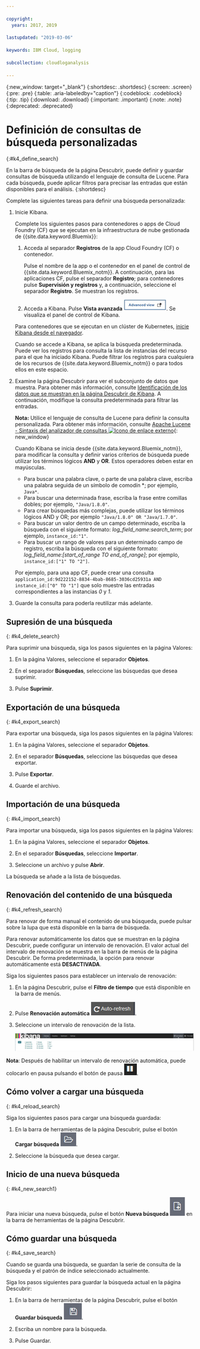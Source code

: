 ```yaml
---

copyright:
  years: 2017, 2019

lastupdated: "2019-03-06"

keywords: IBM Cloud, logging

subcollection: cloudloganalysis

---
```


{:new_window: target="_blank"}
{:shortdesc: .shortdesc}
{:screen: .screen}
{:pre: .pre}
{:table: .aria-labeledby="caption"}
{:codeblock: .codeblock}
{:tip: .tip}
{:download: .download}
{:important: .important}
{:note: .note}
{:deprecated: .deprecated}

# Definición de consultas de búsqueda personalizadas
{:#k4_define_search}

En la barra de búsqueda de la página Descubrir, puede definir y guardar consultas de búsqueda utilizando el lenguaje de consulta de Lucene. Para cada búsqueda, puede aplicar filtros para precisar las entradas que están disponibles para el análisis.
{:shortdesc}

Complete las siguientes tareas para definir una búsqueda personalizada:

1. Inicie Kibana.

    Complete los siguientes pasos para contenedores o apps de Cloud Foundry (CF) que se ejecutan en la infraestructura de nube gestionada de {{site.data.keyword.Bluemix}}:
    
    1. Acceda al separador **Registros** de la app Cloud Foundry (CF) o contenedor. 

        Pulse el nombre de la app o el contenedor en el panel de control de {{site.data.keyword.Bluemix_notm}}. A continuación, para las aplicaciones CF, pulse el separador **Registro**; para contenedores pulse **Supervisión y registros** y, a continuación, seleccione el separador **Registro**. Se muestran los registros.

    2. Acceda a Kibana. Pulse **Vista avanzada** ![Enlace Vista avanzada](images/logging_advanced_view.jpg "Enlace Vista avanzada"). Se visualiza el panel de control de Kibana.
    
    Para contenedores que se ejecutan en un clúster de Kubernetes, [inicie Kibana desde el navegador](/docs/services/CloudLogAnalysis/kibana4?topic=cloudloganalysis-k4_launch#launch_Kibana_from_browser1). 
    
    Cuando se accede a Kibana, se aplica la búsqueda predeterminada. Puede ver los registros para consulta la lista de instancias del recurso para el que ha iniciado Kibana. Puede filtrar los registros para cualquiera de los recursos de {{site.data.keyword.Bluemix_notm}} o para todos ellos en este espacio.

2. Examine la página Descubrir para ver el subconjunto de datos que muestra. Para obtener más información, consulte [Identificación de los datos que se muestran en la página Descubrir de Kibana](/docs/services/CloudLogAnalysis/kibana4?topic=cloudloganalysis-kibana_analize_logs_interactively#k4_identify_data). A continuación, modifique la consulta predeterminada para filtrar las entradas.

    **Nota:** Utilice el lenguaje de consulta de Lucene para definir la consulta personalizada. Para obtener más información, consulte [Apache Lucene - Sintaxis del analizador de consultas ![Icono de enlace externo](../../../icons/launch-glyph.svg "Icono de enlace externo")](https://lucene.apache.org/core/2_9_4/queryparsersyntax.html){: new_window}
    
    Cuando Kibana se inicia desde {{site.data.keyword.Bluemix_notm}}, para modificar la consulta y definir varios criterios de búsqueda puede utilizar los términos lógicos **AND** y **OR**. Estos operadores deben estar en mayúsculas.    
    
    * Para buscar una palabra clave, o parte de una palabra clave, escriba una palabra seguida de un símbolo de comodín \*; por ejemplo, `Java*`. 
    * Para buscar una determinada frase, escriba la frase entre comillas dobles; por ejemplo, `"Java/1.8.0"`.
    * Para crear búsquedas más complejas, puede utilizar los términos lógicos AND y OR; por ejemplo `"Java/1.8.0" OR "Java/1.7.0"`.
    * Para buscar un valor dentro de un campo determinado, escriba la búsqueda con el siguiente formato: *log_field_name:search_term*; por ejemplo, `instance_id:"1"`.
    * Para buscar un rango de valores para un determinado campo de registro, escriba la búsqueda con el siguiente formato: *log_field_name:[start_of_range TO end_of_range]*; por ejemplo, `instance_id:["1" TO "2"]`.

     Por ejemplo, para una app CF, puede crear una consulta `application_id:9d222152-8834-4bab-8685-3036cd25931a AND instance_id:["0" TO "1"]` que solo muestre las entradas correspondientes a las instancias *0* y *1*. 

3. Guarde la consulta para poderla reutilizar más adelante. 




## Supresión de una búsqueda
{: #k4_delete_search}

Para suprimir una búsqueda, siga los pasos siguientes en la página Valores:

1. En la página Valores, seleccione el separador **Objetos**.

2. En el separador **Búsquedas**, seleccione las búsquedas que desea suprimir.

3. Pulse **Suprimir**.


## Exportación de una búsqueda
{: #k4_export_search}

Para exportar una búsqueda, siga los pasos siguientes en la página Valores:

1. En la página Valores, seleccione el separador **Objetos**.

2. En el separador **Búsquedas**, seleccione las búsquedas que desea exportar.

3. Pulse **Exportar**.

4. Guarde el archivo.

 
## Importación de una búsqueda
{: #k4_import_search}

Para importar una búsqueda, siga los pasos siguientes en la página Valores:

1. En la página Valores, seleccione el separador **Objetos**.

2. En el separador **Búsquedas**, seleccione **Importar**.

3. Seleccione un archivo y pulse **Abrir**.

La búsqueda se añade a la lista de búsquedas.

## Renovación del contenido de una búsqueda
{: #k4_refresh_search}

Para renovar de forma manual el contenido de una búsqueda, puede pulsar sobre la lupa que está disponible en la barra de búsqueda. 

Para renovar automáticamente los datos que se muestran en la página Descubrir, puede configurar un intervalo de renovación. El valor actual del intervalo de renovación se muestra en la barra de menús de la página Descubrir. De forma predeterminada, la opción para renovar automáticamente está **DESACTIVADA**.

Siga los siguientes pasos para establecer un intervalo de renovación:

1. En la página Descubrir, pulse el **Filtro de tiempo** que está disponible en la barra de menús.

2. Pulse **Renovación automática** ![Renovación automática](images/k4_auto_refresh_icon.jpg "Renovación automática").

3. Seleccione un intervalo de renovación de la lista. 

    ![Opciones de intervalo de renovación](images/k4_change_autorefresh.jpg "Opciones de intervalo de renovación")


**Nota**: Después de habilitar un intervalo de renovación automática, puede colocarlo en pausa pulsando el botón de pausa ![Pausa](images/k4_auto_refresh_pause_icon.jpg "Pausa").


## Cómo volver a cargar una búsqueda
{: #k4_reload_search}

Siga los siguientes pasos para cargar una búsqueda guardada:

1. En la barra de herramientas de la página Descubrir, pulse el botón **Cargar búsqueda** ![Cargar búsqueda](images/k4_load_icon.jpg "Cargar búsqueda").

2. Seleccione la búsqueda que desea cargar. 

## Inicio de una nueva búsqueda
{: #k4_new_search1}

Para iniciar una nueva búsqueda, pulse el botón **Nueva búsqueda** ![Nueva búsqueda](images/k4_new_search_icon.jpg "Nueva búsqueda") en la barra de herramientas de la página Descubrir.

## Cómo guardar una búsqueda 
{: #k4_save_search}

Cuando se guarda una búsqueda, se guardan la serie de consulta de la búsqueda y el patrón de índice seleccionado actualmente.

Siga los pasos siguientes para guardar la búsqueda actual en la página Descubrir:

1. En la barra de herramientas de la página Descubrir, pulse el botón **Guardar búsqueda** ![Guardar búsqueda](images/k4_save_search_icon.jpg "Guardar búsqueda").

2. Escriba un nombre para la búsqueda.

3. Pulse Guardar. 
